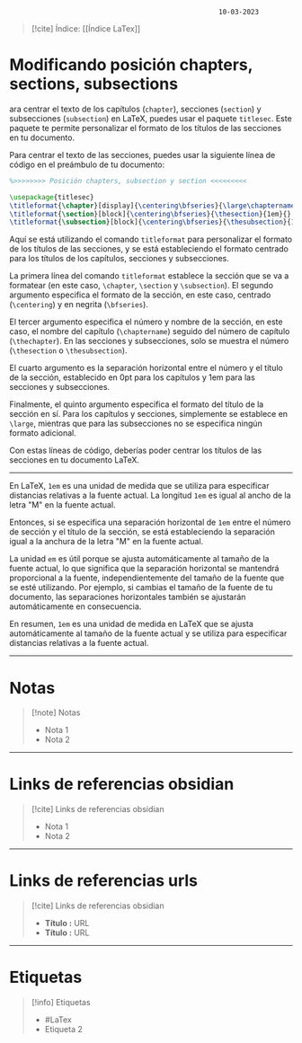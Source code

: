 														10-03-2023

>[!cite] Índice: [[Índice LaTex]]

# Modificando posición chapters, sections, subsections

ara centrar el texto de los capítulos (`chapter`), secciones (`section`) y subsecciones (`subsection`) en LaTeX, puedes usar el paquete `titlesec`. Este paquete te permite personalizar el formato de los títulos de las secciones en tu documento.

Para centrar el texto de las secciones, puedes usar la siguiente línea de código en el preámbulo de tu documento:

```Latex
%>>>>>>>> Posición chapters, subsection y section <<<<<<<<<

\usepackage{titlesec}
\titleformat{\chapter}[display]{\centering\bfseries}{\large\chaptername\ \thechapter}{0pt}{\large}
\titleformat{\section}[block]{\centering\bfseries}{\thesection}{1em}{}
\titleformat{\subsection}[block]{\centering\bfseries}{\thesubsection}{1em}{}
```


Aquí se está utilizando el comando `titleformat` para personalizar el formato de los títulos de las secciones, y se está estableciendo el formato centrado para los títulos de los capítulos, secciones y subsecciones.

La primera línea del comando `titleformat` establece la sección que se va a formatear (en este caso, `\chapter`, `\section` y `\subsection`). El segundo argumento especifica el formato de la sección, en este caso, centrado (`\centering`) y en negrita (`\bfseries`).

El tercer argumento especifica el número y nombre de la sección, en este caso, el nombre del capítulo (`\chaptername`) seguido del número de capítulo (`\thechapter`). En las secciones y subsecciones, solo se muestra el número (`\thesection` o `\thesubsection`).

El cuarto argumento es la separación horizontal entre el número y el título de la sección, establecido en 0pt para los capítulos y 1em para las secciones y subsecciones.

Finalmente, el quinto argumento especifica el formato del título de la sección en sí. Para los capítulos y secciones, simplemente se establece en `\large`, mientras que para las subsecciones no se especifica ningún formato adicional.

Con estas líneas de código, deberías poder centrar los títulos de las secciones en tu documento LaTeX.

--------------------------------------------------

En LaTeX, `1em` es una unidad de medida que se utiliza para especificar distancias relativas a la fuente actual. La longitud `1em` es igual al ancho de la letra "M" en la fuente actual.

Entonces, si se especifica una separación horizontal de `1em` entre el número de sección y el título de la sección, se está estableciendo la separación igual a la anchura de la letra "M" en la fuente actual.

La unidad `em` es útil porque se ajusta automáticamente al tamaño de la fuente actual, lo que significa que la separación horizontal se mantendrá proporcional a la fuente, independientemente del tamaño de la fuente que se esté utilizando. Por ejemplo, si cambias el tamaño de la fuente de tu documento, las separaciones horizontales también se ajustarán automáticamente en consecuencia.

En resumen, `1em` es una unidad de medida en LaTeX que se ajusta automáticamente al tamaño de la fuente actual y se utiliza para especificar distancias relativas a la fuente actual.

--------------------------------------------------

# Notas
> [!note]  Notas
> - Nota 1
> - Nota 2

--------------------------------------------------

# Links de referencias obsidian

> [!cite]  Links de referencias obsidian
> - Nota 1
> - Nota 2

--------------------------------------------------

# Links de referencias urls

> [!cite]  Links de referencias obsidian
> - __Título :__ URL
> - __Título :__ URL

--------------------------------------------------

# Etiquetas
> [!info] Etiquetas
> - #LaTex 
> - Etiqueta 2